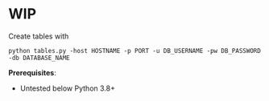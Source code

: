 # WIP

Create tables with
```
python tables.py -host HOSTNAME -p PORT -u DB_USERNAME -pw DB_PASSWORD -db DATABASE_NAME 
```

**Prerequisites**:

- Untested below Python 3.8+